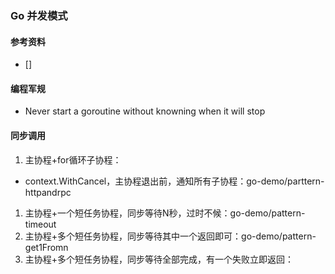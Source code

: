 ### Go 并发模式

#### 参考资料
* []

#### 编程军规
* Never start a goroutine without knowning when it will stop

#### 同步调用
1. 主协程+for循环子协程：
  * context.WithCancel，主协程退出前，通知所有子协程：go-demo/parttern-httpandrpc
1. 主协程+一个短任务协程，同步等待N秒，过时不候：go-demo/pattern-timeout
1. 主协程+多个短任务协程，同步等待其中一个返回即可：go-demo/pattern-get1Fromn
1. 主协程+多个短任务协程，同步等待全部完成，有一个失败立即返回：


